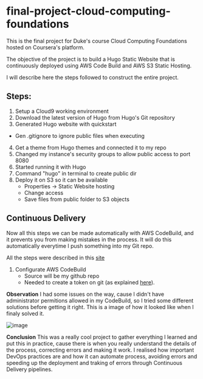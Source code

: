 # final-project-cloud-computing-foundations
This is the final project for Duke's course Cloud Computing Foundations hosted on Coursera's platform.

The objective of the project is to build a Hugo Static Website that is continuously deployed using AWS Code Build and AWS S3 Static Hosting.

I will describe here the steps followed to construct the entire project.
## Steps:
1. Setup a Cloud9 working environment
2. Download the latest version of Hugo from Hugo's Git repository
3. Generated Hugo website with quickstart
  - Gen .gitignore to ignore public files when executing
4. Get a theme from Hugo themes and connected it to my repo
5. Changed my instance's security groups to allow public access to port 8080
6. Started running it with Hugo
7. Command "hugo" in terminal to create public dir
8. Deploy it on S3 so it can be available
	- Properties -> Static Website hosting
	- Change access
	- Save files from public folder to S3 objects

## Continuous Delivery
Now all this steps we can be made automatically with AWS CodeBuild, and it prevents you from making mistakes in the process. It will
do this automatically everytime I push something into my Git repo.

All the steps were described in this [site](https://paiml.com/docs/home/books/cloud-computing-for-data/chapter02-cloud-foundations/#continuous-delivery-for-hugo-static-site-from-zero)

1. Configurate AWS CodeBuild
	- Source will be my github repo
	- Needed to create a token on git (as explained [here](https://docs.github.com/en/authentication/keeping-your-account-and-data-secure/managing-your-personal-access-tokens)).

**Observation**
I had some issues on the way, cause I didn't have administrator permitions allowed in my CodeBuild, so I tried some different solutions before getting it right. This is a image of how it looked like when I finaly solved it.

![image](https://github.com/giovana-claro/final-project-cloud-computing-foundations/assets/139156735/809341a1-a508-41a9-a82e-24cd172fa5a9)

**Conclusion**
This was a really cool project to gather everything I learned and put this in practice, cause there is when you really understand the details of the process, correcting errors and making it work.
I realised how important DevOps practices are and how it can automate process, avoiding errors and speeding up the deployment and traking of errors through Continuous Delivery pipelines.  
